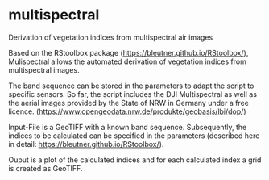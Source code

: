 # multispectral
Derivation of vegetation indices from multispectral air images 

Based on the RStoolbox package (https://bleutner.github.io/RStoolbox/), Mulispectral allows the automated derivation of vegetation indices from multispectral images. 

The band sequence can be stored in the parameters to adapt the script to specific sensors. So far, the script includes the DJI Multispectral 
as well as the aerial images provided by the State of NRW in Germany under a free licence. (https://www.opengeodata.nrw.de/produkte/geobasis/lbi/dop/)

Input-File is a GeoTIFF with a known band sequence. Subsequently, the indices to be calculated can be specified in the parameters 
(described here in detail: https://bleutner.github.io/RStoolbox/). 

Ouput is a plot of the calculated indices and for each calculated index a grid is created as GeoTIFF. 
